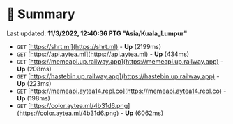 # 📖 Summary
Last updated: **11/3/2022, 12:40:36 PTG "Asia/Kuala_Lumpur"**

- `GET` [https://shrt.ml](https://shrt.ml) - **Up** (2199ms)
- `GET` [https://api.aytea.ml](https://api.aytea.ml) - **Up** (434ms)
- `GET` [https://memeapi.up.railway.app](https://memeapi.up.railway.app) - **Up** (208ms)
- `GET` [https://hastebin.up.railway.app](https://hastebin.up.railway.app) - **Up** (223ms)
- `GET` [https://memeapi.aytea14.repl.co](https://memeapi.aytea14.repl.co) - **Up** (198ms)
- `GET` [https://color.aytea.ml/4b31d6.png](https://color.aytea.ml/4b31d6.png) - **Up** (6062ms)

